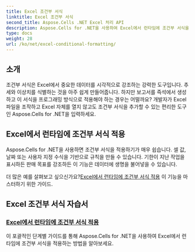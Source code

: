 ```yaml
---
title: Excel 조건부 서식
linktitle: Excel 조건부 서식
second_title: Aspose.Cells .NET Excel 처리 API
description: Aspose.Cells for .NET을 사용하여 Excel에서 런타임에 조건부 서식을 적용하는 방법을 알아보세요. 이 단계별 가이드는 개발자가 Excel 서식을 자동화하는 데 도움이 됩니다.
type: docs
weight: 28
url: /ko/net/excel-conditional-formatting/
---
```

## 소개

조건부 서식은 Excel에서 중요한 데이터를 시각적으로 강조하는 강력한 도구입니다. 추세와 이상치를 식별하는 것을 아주 쉽게 만들어줍니다. 하지만 보고서를 즉석에서 생성하고 이 서식을 프로그래밍 방식으로 적용해야 하는 경우는 어떨까요? 개발자가 Excel 파일을 조작하고 Excel 자체를 열지 않고도 조건부 서식을 추가할 수 있는 편리한 도구인 Aspose.Cells for .NET을 입력하세요.

## Excel에서 런타임에 조건부 서식 적용

Aspose.Cells for .NET을 사용하면 조건부 서식을 적용하기가 매우 쉽습니다. 셀 값, 날짜 또는 사용자 지정 수식을 기반으로 규칙을 만들 수 있습니다. 기한이 지난 작업을 표시하든 판매 목표를 강조하든 이 기능은 데이터에 생명을 불어넣을 수 있습니다.

 더 많은 예를 살펴보고 싶으신가요?[Excel에서 런타임에 조건부 서식 적용](./applying-conditional-formatting-at-runtime/) 이 기능을 마스터하기 위한 가이드.



## Excel 조건부 서식 자습서
### [Excel에서 런타임에 조건부 서식 적용](./applying-conditional-formatting-at-runtime/)
이 포괄적인 단계별 가이드를 통해 Aspose.Cells for .NET을 사용하여 Excel에서 런타임에 조건부 서식을 적용하는 방법을 알아보세요.